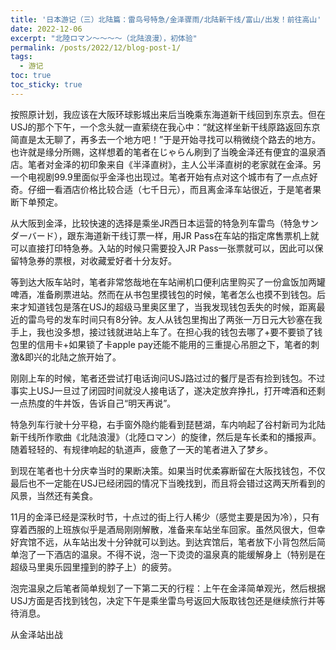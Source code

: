 ```yaml
---
title: '日本游记（三）北陆篇：雷鸟号特急/金泽骤雨/北陆新干线/富山/出发！前往高山'
date: 2022-12-06
excerpt: "北陸ロマン～～～～（北陆浪漫），初体验"
permalink: /posts/2022/12/blog-post-1/
tags:
  - 游记
toc: true
toc_sticky: true
---
```


按照原计划，我应该在大阪环球影城出来后当晚乘东海道新干线回到东京去。但在USJ的那个下午，一个念头就一直萦绕在我心中：“就这样坐新干线原路返回东京简直是太无聊了，再多去一个地方吧！”于是开始寻找可以稍微绕个路去的地方。也许就是缘分所赐，这样想着的笔者在じゃらん刷到了当晚金泽还有便宜的温泉酒店。笔者对金泽的初印象来自《半泽直树》，主人公半泽直树的老家就在金泽。另一个电视剧99.9里面似乎金泽也出现过。笔者开始有点对这个城市有了一点点好奇。仔细一看酒店价格比较合适（七千日元），而且离金泽车站很近，于是笔者果断下单预定。

从大阪到金泽，比较快速的选择是乘坐JR西日本运营的特急列车雷鸟（特急サンダーバード），跟东海道新干线订票一样，用JR Pass在车站的指定席售票机上就可以直接打印特急券。入站的时候只需要投入JR Pass一张票就可以，因此可以保留特急券的票根，对收藏爱好者十分友好。

等到达大阪车站时，笔者非常悠哉地在车站闸机口便利店里购买了一份盒饭加两罐啤酒，准备刷票进站。然而在从书包里摸钱包的时候，笔者怎么也摸不到钱包。后来才知道钱包是落在USJ的超级马里奥区里了，当我发现钱包丢失的时候，距离最近的雷鸟号的发车时间只有8分钟。友人从钱包里掏出了两张一万日元大钞塞在我手上，我也没多想，接过钱就进站上车了。在担心我的钱包去哪了+要不要锁了钱包里的信用卡+如果锁了卡apple pay还能不能用的三重提心吊胆之下，笔者的刺激&即兴的北陆之旅开始了。

刚刚上车的时候，笔者还尝试打电话询问USJ路过过的餐厅是否有捡到钱包。不过事实上USJ一旦过了闭园时间就没人接电话了，遂决定放弃挣扎，打开啤酒和还剩一点热度的牛丼饭，告诉自己“明天再说”。

特急列车行驶十分平稳，右手窗外隐约能看到琵琶湖，车内响起了谷村新司为北陆新干线所作歌曲《北陆浪漫》（北陸ロマン）的旋律，然后是车长柔和的播报声。随着轻轻的、有规律响起的轨道声，疲惫了一天的笔者进入了梦乡。

到现在笔者也十分庆幸当时的果断决策。如果当时优柔寡断留在大阪找钱包，不仅最后也不一定能在USJ已经闭园的情况下当晚找到，而且将会错过这两天所看到的风景，当然还有美食。

11月的金泽已经是深秋时节，十点过的街上行人稀少（感觉主要是因为冷），只有穿着西服的上班族似乎是酒局刚刚解散，准备来车站坐车回家。虽然风很大，但幸好宾馆不远，从车站出发十分钟就可以到达。到达宾馆后，笔者放下小背包然后简单泡了一下酒店的温泉。不得不说，泡一下烫烫的温泉真的能缓解身上（特别是在超级马里奥乐园里撞到的脖子上）的疲劳。

泡完温泉之后笔者简单规划了一下第二天的行程：上午在金泽简单观光，然后根据USJ方面是否找到钱包，决定下午是乘坐雷鸟号返回大阪取钱包还是继续旅行并等待消息。

从金泽站出战
